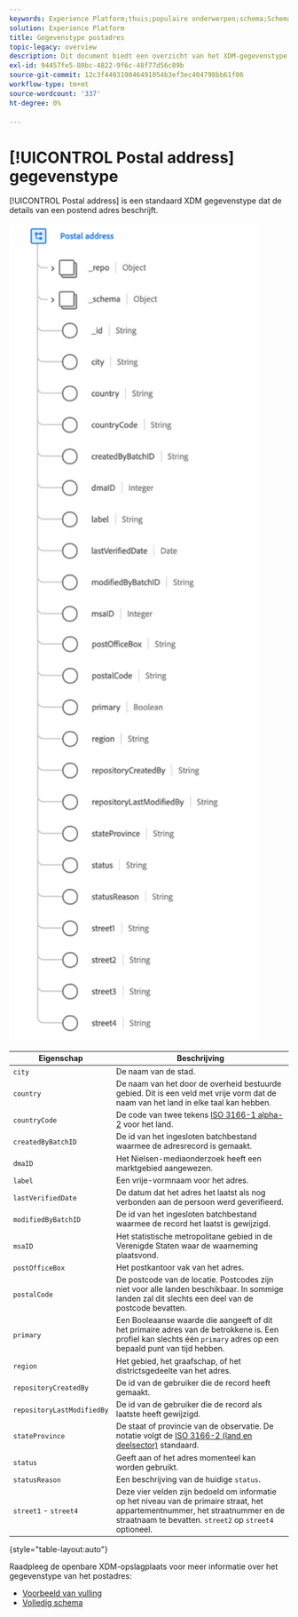 ```yaml
---
keywords: Experience Platform;thuis;populaire onderwerpen;schema;Schema;XDM;gebieden;schema's;Schema's;adres;xdm:adres;datatype;data-type;gegevenstype;
solution: Experience Platform
title: Gegevenstype postadres
topic-legacy: overview
description: Dit document biedt een overzicht van het XDM-gegevenstype voor postadres.
exl-id: 94457fe5-80bc-4822-9f6c-48f77d56c89b
source-git-commit: 12c3f440319046491054b3ef3ec404798bb61f06
workflow-type: tm+mt
source-wordcount: '337'
ht-degree: 0%

---
```


# [!UICONTROL Postal address] gegevenstype

[!UICONTROL Postal address] is een standaard XDM gegevenstype dat de details van een postend adres beschrijft.

<img src="../images/data-types/postal-address.png" width="450" /><br />

| Eigenschap | Beschrijving |
| --- | --- |
| `city` | De naam van de stad. |
| `country` | De naam van het door de overheid bestuurde gebied. Dit is een veld met vrije vorm dat de naam van het land in elke taal kan hebben. |
| `countryCode` | De code van twee tekens <a href="https://datahub.io/core/country-list">ISO 3166-1 alpha-2</a> voor het land. |
| `createdByBatchID` | De id van het ingesloten batchbestand waarmee de adresrecord is gemaakt. |
| `dmaID` | Het Nielsen-mediaonderzoek heeft een marktgebied aangewezen. |
| `label` | Een vrije-vormnaam voor het adres. |
| `lastVerifiedDate` | De datum dat het adres het laatst als nog verbonden aan de persoon werd geverifieerd. |
| `modifiedByBatchID` | De id van het ingesloten batchbestand waarmee de record het laatst is gewijzigd. |
| `msaID` | Het statistische metropolitane gebied in de Verenigde Staten waar de waarneming plaatsvond. |
| `postOfficeBox` | Het postkantoor vak van het adres. |
| `postalCode` | De postcode van de locatie. Postcodes zijn niet voor alle landen beschikbaar. In sommige landen zal dit slechts een deel van de postcode bevatten. |
| `primary` | Een Booleaanse waarde die aangeeft of dit het primaire adres van de betrokkene is. Een profiel kan slechts één `primary` adres op een bepaald punt van tijd hebben. |
| `region` | Het gebied, het graafschap, of het districtsgedeelte van het adres. |
| `repositoryCreatedBy` | De id van de gebruiker die de record heeft gemaakt. |
| `repositoryLastModifiedBy` | De id van de gebruiker die de record als laatste heeft gewijzigd. |
| `stateProvince` | De staat of provincie van de observatie. De notatie volgt de [ISO 3166-2 (land en deelsector)](http://www.unece.org/cefact/locode/subdivisions.html) standaard. |
| `status` | Geeft aan of het adres momenteel kan worden gebruikt. |
| `statusReason` | Een beschrijving van de huidige `status`. |
| `street1` - `street4` | Deze vier velden zijn bedoeld om informatie op het niveau van de primaire straat, het appartementnummer, het straatnummer en de straatnaam te bevatten. `street2` op  `street4` optioneel. |

{style=&quot;table-layout:auto&quot;}

Raadpleeg de openbare XDM-opslagplaats voor meer informatie over het gegevenstype van het postadres:

* [Voorbeeld van vulling](https://github.com/adobe/xdm/blob/master/components/datatypes/demographic/address.example.1.json)
* [Volledig schema](https://github.com/adobe/xdm/blob/master/components/datatypes/demographic/address.schema.json)
